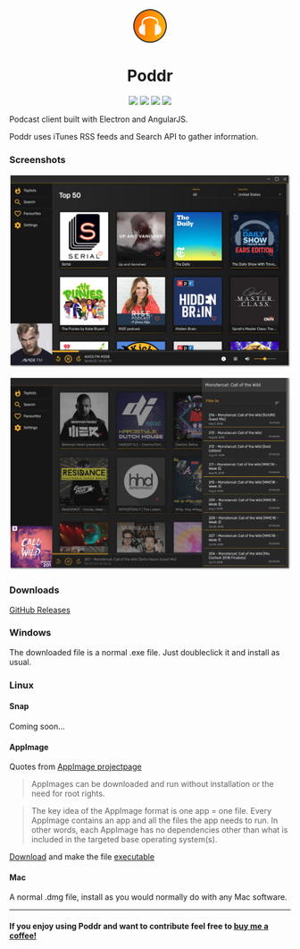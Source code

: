 <div align="center">
    <img src="images/poddr_logo.png" alt="Poddr" width="60" height="60">
    <h1>Poddr</h1>
    <img src="https://img.shields.io/github/release/sn8z/poddr.svg?style=flat-square">
    <img src="https://img.shields.io/github/downloads/sn8z/poddr/total.svg?style=flat-square">
    <img src="https://img.shields.io/github/release-date/sn8z/poddr.svg?style=flat-square">
    <img src="https://img.shields.io/david/sn8z/poddr.svg?style=flat-square">
</div>



 
Podcast client built with Electron and AngularJS.
 
Poddr uses iTunes RSS feeds and Search API to gather information.
### Screenshots

![Screenshot](images/poddr.png)

![Screenshot](images/poddr_2.png)

### Downloads

[GitHub Releases](https://github.com/Sn8z/Poddr/releases)

### Windows

The downloaded file is a normal .exe file. Just doubleclick it and install as usual.

### Linux

#### Snap

Coming soon...

#### AppImage

Quotes from [AppImage projectpage](https://appimage.org)
> AppImages can be downloaded and run without installation or the need for root rights.

> The key idea of the AppImage format is one app = one file. Every AppImage contains an app and all the files the app needs to run. In other words, each AppImage has no dependencies other than what is included in the targeted base operating system(s).

[Download](https://github.com/Sn8z/Poddr/releases) and make the file [executable](https://discourse.appimage.org/t/how-to-make-an-appimage-executable/80)

#### Mac

A normal .dmg file, install as you would normally do with any Mac software.

<hr>

#### If you enjoy using Poddr and want to contribute feel free to [buy me a coffee!](https://ko-fi.com/sneitz)